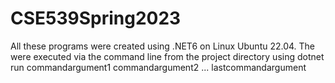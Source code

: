 # CSE539Spring2023
All these programs were created using .NET6 on Linux Ubuntu 22.04. 
The were executed via the command line from the project directory using
dotnet run commandargument1 commandargument2 ... lastcommandargument
